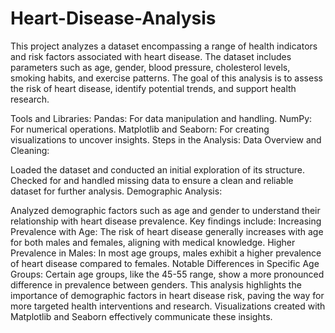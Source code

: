 # Heart-Disease-Analysis
This project analyzes a dataset encompassing a range of health indicators and risk factors associated with heart disease.
The dataset includes parameters such as age, gender, blood pressure, cholesterol levels, smoking habits, and exercise patterns. The goal of this analysis is to assess the risk of heart disease, identify potential trends, and support health research.

Tools and Libraries:
Pandas: For data manipulation and handling.
NumPy: For numerical operations.
Matplotlib and Seaborn: For creating visualizations to uncover insights.
Steps in the Analysis:
Data Overview and Cleaning:

Loaded the dataset and conducted an initial exploration of its structure.
Checked for and handled missing data to ensure a clean and reliable dataset for further analysis.
Demographic Analysis:

Analyzed demographic factors such as age and gender to understand their relationship with heart disease prevalence.
Key findings include:
Increasing Prevalence with Age: The risk of heart disease generally increases with age for both males and females, aligning with medical knowledge.
Higher Prevalence in Males: In most age groups, males exhibit a higher prevalence of heart disease compared to females.
Notable Differences in Specific Age Groups: Certain age groups, like the 45-55 range, show a more pronounced difference in prevalence between genders.
This analysis highlights the importance of demographic factors in heart disease risk, paving the way for more targeted health interventions and research. Visualizations created with Matplotlib and Seaborn effectively communicate these insights.


